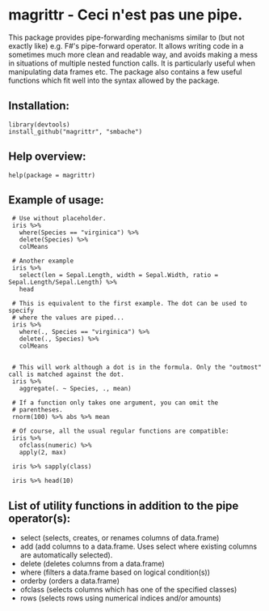 magrittr -  Ceci n'est pas une pipe.
====================================

This package provides pipe-forwarding mechanisms similar to (but not exactly 
like) e.g. F#'s pipe-forward operator. It allows writing code in a sometimes
much more clean and readable way, and avoids making a mess in situations of 
multiple nested function calls. It is particularly useful when manipulating
data frames etc. The package also contains a few useful functions which 
fit well into the syntax allowed by the package.

Installation:
-------------

    library(devtools)
    install_github("magrittr", "smbache")

Help overview:
--------------

    help(package = magrittr)

Example of usage:
------

     # Use without placeholder.
     iris %>%
       where(Species == "virginica") %>%
       delete(Species) %>%
       colMeans
      
     # Another example  
     iris %>%
       select(len = Sepal.Length, width = Sepal.Width, ratio = Sepal.Length/Sepal.Length) %>%
       head
       
     # This is equivalent to the first example. The dot can be used to specify
     # where the values are piped...
     iris %>%
       where(., Species == "virginica") %>%
       delete(., Species) %>%
       colMeans
       
        
     # This will work although a dot is in the formula. Only the "outmost" call is matched against the dot.
     iris %>%
       aggregate(. ~ Species, ., mean)
       
     # If a function only takes one argument, you can omit the 
     # parentheses.
     rnorm(100) %>% abs %>% mean
       
     # Of course, all the usual regular functions are compatible:
     iris %>%
       ofclass(numeric) %>%
       apply(2, max)
       
     iris %>% sapply(class)
     
     iris %>% head(10)
     

List of utility functions in addition to the pipe operator(s):
--------------------------------------------------------------
  
  * select   (selects, creates, or renames columns of data.frame)
  * add      (add columns to a data.frame. Uses select where existing columns are automatically selected).
  * delete   (deletes columns from a data.frame)
  * where    (filters a data.frame based on logical condition(s))
  * orderby  (orders a data.frame)
  * ofclass  (selects columns which has one of the specified classes)
  * rows     (selects rows using numerical indices and/or amounts)  
